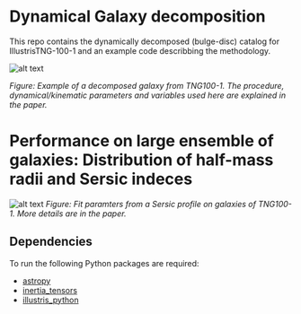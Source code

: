 # Dynamical Galaxy decomposition
This repo contains the dynamically decomposed (bulge-disc) catalog for IllustrisTNG-100-1 and an example code describbing the methodology.  


![alt text](https://github.com/McWilliamsCenter/gal_decomp_paper/blob/main/mc_image.png?raw=true)

*Figure: Example of a decomposed galaxy from TNG100-1. The procedure, dynamical/kinematic parameters and variables used here are explained in the paper.*

# Performance on large ensemble of galaxies: Distribution of half-mass radii and Sersic indeces

![alt text](https://github.com/McWilliamsCenter/gal_decomp_paper/blob/main/sersic.png?raw=true)
*Figure: Fit paramters from a Sersic profile on galaxies of TNG100-1. More details are in the paper.*


## Dependencies

To run the following Python packages are required:

* [astropy](http://www.astropy.org)
* [inertia_tensors](https://github.com/duncandc/inertia_tensors/edit/master/README.md)
* [illustris_python](https://bitbucket.org/illustris/illustris_python)
